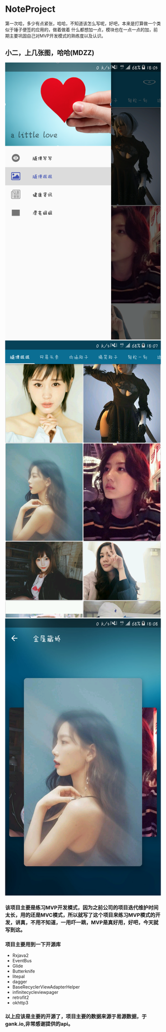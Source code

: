 # NoteProject
第一次哈，多少有点紧张，哈哈，不知道该怎么写呢，好吧，本来是打算做一个类似于锤子便签的应用的，做着做着
什么都想加一点，模块也在一点一点的加，前期主要巩固自己对MVP开发模式的熟练度以及认识。
## 小二，上几张图，哈哈(MDZZ)
![image](https://github.com/hyyaoming/NoteProject/blob/master/screenshots/device-2017-05-18-180456.png?raw=true)
![image](https://github.com/hyyaoming/NoteProject/blob/master/screenshots/device-2017-05-18-180613.png?raw=true)
![image](https://github.com/hyyaoming/NoteProject/blob/master/screenshots/device-2017-05-18-180721.png?raw=true)
### 该项目主要是练习MVP开发模式，因为之前公司的项目迭代维护时间太长，用的还是MVC模式，所以就写了这个项目来练习MVP模式的开发，讲真，不用不知道，一用吓一跳，MVP是真好用，好吧，今天就写到这。
### 项目主要用到一下开源库
 * Rxjava2
 * EventBus
 * Glide
 * Butterknife
 * litepal
 * dagger
 * BaseRecyclerViewAdapterHelper
 * infinitecycleviewpager
 * retrofit2
 * okhttp3
 ### 以上应该是主要的开源了，项目主要的数据来源于易源数据，于gank.io,非常感谢提供的api。